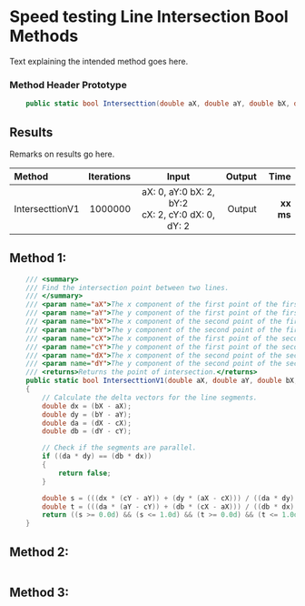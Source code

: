# Speed testing Line Intersection Bool Methods

Text explaining the intended method goes here.

### Method Header Prototype

```c#
    public static bool Intersecttion(double aX, double aY, double bX, double bY, double cX, double cY, double dX, double dY)
```

## Results

Remarks on results go here.

| Method | Iterations | Input | Output | Time |
|:---|---:|:---:|---:|---:|
| IntersecttionV1 | 1000000 | aX: 0, aY:0 bX: 2, bY:2 <br/> cX: 2, cY:0 dX: 0, dY: 2 | Output | **xx ms** |

## Method 1:

```c#
    /// <summary>
    /// Find the intersection point between two lines.
    /// </summary>
    /// <param name="aX">The x component of the first point of the first line.</param>
    /// <param name="aY">The y component of the first point of the first line.</param>
    /// <param name="bX">The x component of the second point of the first line.</param>
    /// <param name="bY">The y component of the second point of the first line.</param>
    /// <param name="cX">The x component of the first point of the second line.</param>
    /// <param name="cY">The y component of the first point of the second line.</param>
    /// <param name="dX">The x component of the second point of the second line.</param>
    /// <param name="dY">The y component of the second point of the second line.</param>
    /// <returns>Returns the point of intersection.</returns>
    public static bool IntersecttionV1(double aX, double aY, double bX, double bY, double cX, double cY, double dX, double dY)
    {
        // Calculate the delta vectors for the line segments.
        double dx = (bX - aX);
        double dy = (bY - aY);
        double da = (dX - cX);
        double db = (dY - cY);

        // Check if the segments are parallel.
        if ((da * dy) == (db * dx))
        {
            return false;
        }

        double s = (((dx * (cY - aY)) + (dy * (aX - cX))) / ((da * dy) - (db * dx)));
        double t = (((da * (aY - cY)) + (db * (cX - aX))) / ((db * dx) - (da * dy)));
        return ((s >= 0.0d) && (s <= 1.0d) && (t >= 0.0d) && (t <= 1.0d));
    }
```

## Method 2:

```c#
```

## Method 3:

```c#
```
